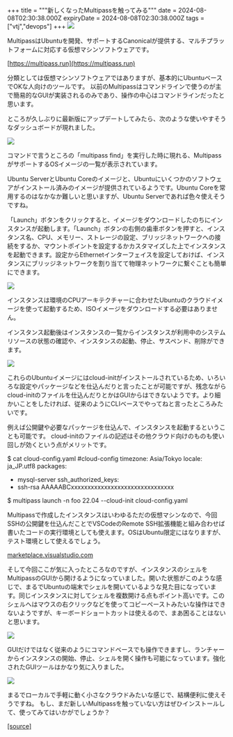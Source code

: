+++
title = """新しくなったMultipassを触ってみる"""
date = 2024-08-08T02:30:38.000Z
expiryDate = 2024-08-08T02:30:38.000Z
tags = ["vtj","devops"]
+++
![](https://cdn-ak.f.st-hatena.com/images/fotolife/v/virtualtech/20240808/20240808113436.png)

MultipassはUbuntuを開発、サポートするCanonicalが提供する、マルチプラットフォームに対応する仮想マシンソフトウェアです。

[https://multipass.run](https://multipass.run)

分類としては仮想マシンソフトウェアではありますが、基本的にUbuntuベースでOKな人向けのツールです。 以前のMultipassはコマンドラインで使うのが主で簡易的なGUIが実装されるのみであり、操作の中心はコマンドラインだったと思います。

ところが久しぶりに最新版にアップデートしてみたら、次のような使いやすそうなダッシュボードが現れました。

![](https://cdn-ak.f.st-hatena.com/images/fotolife/v/virtualtech/20240808/20240808113421.png)

コマンドで言うところの「multipass find」を実行した時に現れる、MultipassがサポートするOSイメージの一覧が表示されています。

Ubuntu ServerとUbuntu Coreのイメージと、Ubuntuにいくつかのソフトウェアがインストール済みのイメージが提供されているようです。Ubuntu Coreを常用するのはなかなか難しいと思いますが、Ubuntu Serverであれば色々使えそうですね。

「Launch」ボタンをクリックすると、イメージをダウンロードしたのちにインスタンスが起動します。「Launch」ボタンの右側の歯車ボタンを押すと、インスタンス名、CPU、メモリー、ストレージの設定、ブリッジネットワークへの接続をするか、マウントポイントを設定するかカスタマイズした上でインスタンスを起動できます。設定からEthernetインターフェイスを設定しておけば、インスタンスにブリッジネットワークを割り当てて物理ネットワークに繋ぐことも簡単にできます。

![](https://cdn-ak.f.st-hatena.com/images/fotolife/v/virtualtech/20240808/20240808113424.png)

インスタンスは環境のCPUアーキテクチャーに合わせたUbuntuのクラウドイメージを使って起動するため、ISOイメージをダウンロードする必要はありません。

インスタンス起動後はインスタンスの一覧からインスタンスが利用中のシステムリソースの状態の確認や、インスタンスの起動、停止、サスペンド、削除ができます。

![](https://cdn-ak.f.st-hatena.com/images/fotolife/v/virtualtech/20240808/20240808113427.png)

これらのUbuntuイメージにはcloud-initがインストールされているため、いろいろな設定やパッケージなどを仕込んだりと言ったことが可能ですが、残念ながらcloud-initのファイルを仕込んだりとかはGUIからはできないようです。より細かいことをしたければ、従来のようにCLIベースでやってねと言ったところみたいです。

例えば公開鍵や必要なパッケージを仕込んで、インスタンスを起動するということも可能です。 cloud-initのファイルの記述はその他クラウド向けのものも使い回しが効くという点がメリットです。

$ cat cloud-config.yaml
#cloud-config
timezone: Asia/Tokyo
locale: ja\_JP.utf8
packages:
  - mysql-server
ssh\_authorized\_keys:
 - ssh-rsa AAAAABCxxxxxxxxxxxxxxxxxxxxxxxxxxxxxxx 

$ multipass launch -n foo 22.04 --cloud-init cloud-config.yaml

Multipassで作成したインスタンスはいわゆるただの仮想マシンなので、今回SSHの公開鍵を仕込んだことでVSCodeのRemote SSH拡張機能と組み合わせば書いたコードの実行環境としても使えます。OSはUbuntu限定にはなりますが、テスト環境として使えるでしょう。

[marketplace.visualstudio.com](https://marketplace.visualstudio.com/items?itemName=ms-vscode-remote.remote-ssh)

そして今回ここが気に入ったところなのですが、インスタンスのシェルをMultipassのGUIから開けるようになっていました。開いた状態がこのような感じで、まるでUbuntuの端末でシェルを開いているような見た目になっています。同じインスタンスに対してシェルを複数開ける点もポイント高いです。このシェルへはマウスの右クリックなどを使ってコピーペーストみたいな操作はできないようですが、キーボードショートカットは使えるので、まあ困ることはないと思います。

![](https://cdn-ak.f.st-hatena.com/images/fotolife/v/virtualtech/20240808/20240808113430.png)

GUIだけではなく従来のようにコマンドベースでも操作できますし、ランチャーからインスタンスの開始、停止、シェルを開く操作も可能になっています。強化されたGUIツールはかなり気に入りました。

![](https://cdn-ak.f.st-hatena.com/images/fotolife/v/virtualtech/20240808/20240808113433.png)

まるでローカルで手軽に動く小さなクラウドみたいな感じで、結構便利に使えそうですね。 もし、まだ新しいMultipassを触っていない方はぜひインストールして、使ってみてはいかがでしょうか？

[[source]](https://devops-blog.virtualtech.jp/entry/20240808/1723084238)
